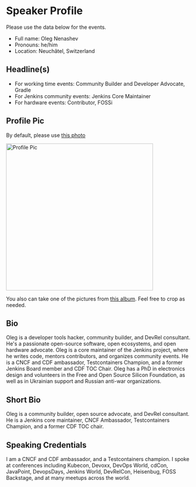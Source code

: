 # Speaker Profile

Please use the data below for the events.

- Full name: Oleg Nenashev
- Pronouns: he/him
- Location: Neuchâtel, Switzerland

## Headline(s)

- For working time events: Community Builder and Developer Advocate, Gradle
- For Jenkins community events: Jenkins Core Maintainer
- For hardware events: Contributor, FOSSi

## Profile Pic

By default, please use [this photo](./profile/main.png)

<img src="./main.png" alt="Profile Pic" width="400"/>

You also can take one of the pictures from [this album](https://photos.app.goo.gl/yx6QZ9BAZCfiv7vu9).
Feel free to crop as needed.

## Bio

Oleg is a developer tools hacker, community builder, and DevRel consultant.
He's a passionate open-source software, open ecosystems, and open hardware advocate.
Oleg is a core maintainer of the Jenkins project, where he writes code, mentors contributors, and organizes community events.
He is a CNCF and CDF ambassador, Testcontainers Champion, and a former Jenkins Board member and CDF TOC Chair.
Oleg has a PhD in electronics design and volunteers in the Free and Open Source Silicon Foundation,
as well as in Ukrainian support and Russian anti-war organizations.

## Short Bio

Oleg is a community builder, open source advocate, and DevRel consultant.
He is a Jenkins core maintainer, CNCF Ambassador, Testcontainers Champion, and a former CDF TOC chair.

## Speaking Credentials

I am a CNCF and CDF ambassador, and a Testcontainers champion.
I spoke at conferences including Kubecon, Devoxx, DevOps World, cdCon, JavaPoint,
DevopsDays, Jenkins World, DevRelCon, Heisenbug, FOSS Backstage,
and at many meetups across the world.
